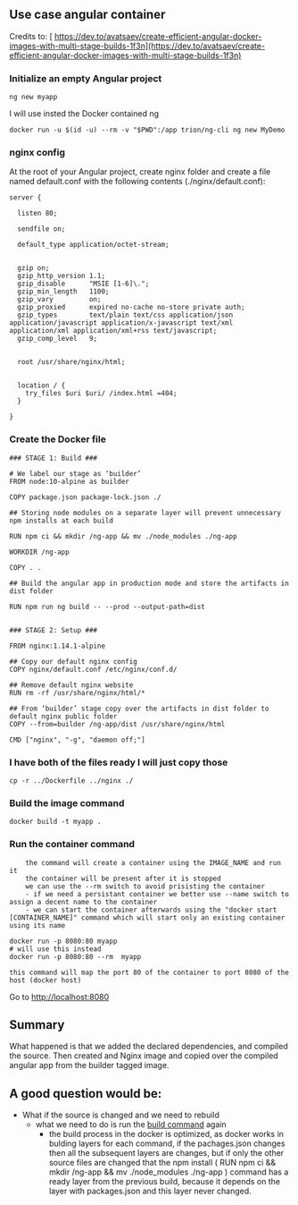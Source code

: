## Use case angular container

Credits to:  [ https://dev.to/avatsaev/create-efficient-angular-docker-images-with-multi-stage-builds-1f3n](https://dev.to/avatsaev/create-efficient-angular-docker-images-with-multi-stage-builds-1f3n)



### Initialize an empty Angular project
```
ng new myapp
```
I will use insted the Docker contained ng 
```
docker run -u $(id -u) --rm -v "$PWD":/app trion/ng-cli ng new MyDemo
```

### nginx config
At the root of your Angular project, create nginx folder and create a file named default.conf with the following contents (./nginx/default.conf):
```
server {

  listen 80;

  sendfile on;

  default_type application/octet-stream;


  gzip on;
  gzip_http_version 1.1;
  gzip_disable      "MSIE [1-6]\.";
  gzip_min_length   1100;
  gzip_vary         on;
  gzip_proxied      expired no-cache no-store private auth;
  gzip_types        text/plain text/css application/json application/javascript application/x-javascript text/xml application/xml application/xml+rss text/javascript;
  gzip_comp_level   9;


  root /usr/share/nginx/html;


  location / {
    try_files $uri $uri/ /index.html =404;
  }

}
```

### Create the Docker file
```
### STAGE 1: Build ###

# We label our stage as ‘builder’
FROM node:10-alpine as builder

COPY package.json package-lock.json ./

## Storing node modules on a separate layer will prevent unnecessary npm installs at each build

RUN npm ci && mkdir /ng-app && mv ./node_modules ./ng-app

WORKDIR /ng-app

COPY . .

## Build the angular app in production mode and store the artifacts in dist folder

RUN npm run ng build -- --prod --output-path=dist


### STAGE 2: Setup ###

FROM nginx:1.14.1-alpine

## Copy our default nginx config
COPY nginx/default.conf /etc/nginx/conf.d/

## Remove default nginx website
RUN rm -rf /usr/share/nginx/html/*

## From ‘builder’ stage copy over the artifacts in dist folder to default nginx public folder
COPY --from=builder /ng-app/dist /usr/share/nginx/html

CMD ["nginx", "-g", "daemon off;"]
```

### I have both of the files ready I will just copy those
```
cp -r ../Dockerfile ../nginx ./
```


### Build the image command
```
docker build -t myapp .
```
### Run the container command
        
        the command will create a container using the IMAGE_NAME and run it
        the container will be present after it is stopped
        we can use the --rm switch to avoid prisisting the container
        - if we need a persistant container we better use --name switch to assign a decent name to the container
        - we can start the container afterwards using the "docker start [CONTAINER_NAME]" command which will start only an existing container using its name

```
docker run -p 8080:80 myapp
# will use this instead
docker run -p 8080:80 --rm  myapp
```
    this command will map the port 80 of the container to port 8080 of the host (docker host) 

Go to [http://localhost:8080](http://localhost:8080)

## Summary
What happened is that we added the declared dependencies, and compiled the source. 
Then created and Nginx image and copied over the compiled angular app from the builder tagged image.

## A good question would be:
- What if the source is changed and we need to rebuild
    - what we need to do is run the [build command](#/Build-the-image-command) again
        - the build process in the docker is optimized, as docker works in bulding layers for each command, if the pachages.json changes then all the subsequent layers are changes, but if only the other source files are changed that the npm install ( RUN npm ci && mkdir /ng-app && mv ./node_modules ./ng-app ) command has a ready layer from the previous build, because it depends on the layer with packages.json and this layer never changed. 

